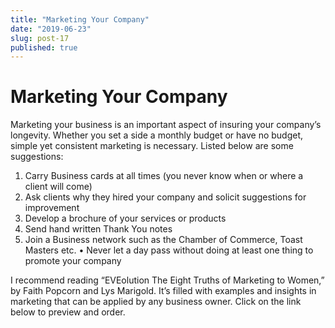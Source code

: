 ```yaml
---
title: "Marketing Your Company"
date: "2019-06-23"
slug: post-17
published: true
---
```

<!-- markdownlint-disable MD033 -->

# Marketing Your Company
Marketing your business is an important aspect of insuring your company’s longevity. Whether  you set a side a monthly budget or have no budget, simple yet consistent marketing is necessary.  Listed below are some suggestions:

1. Carry Business cards at all times (you never know when or where a client will come)
2. Ask clients why they hired your company and solicit suggestions for improvement
3. Develop a brochure of your services or products
4. Send hand written Thank You notes
5. Join a Business network such as the Chamber of Commerce, Toast Masters etc.
• Never let a day pass without doing at least one thing to promote your company

I recommend reading “EVEolution The Eight Truths of Marketing to Women,” by Faith Popcorn and Lys Marigold. It’s filled with examples and insights in marketing that can be applied by any business owner. Click on the link below to preview and order.